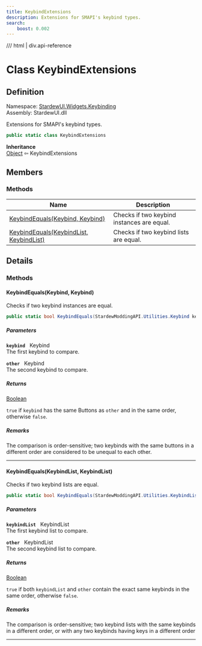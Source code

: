 ```yaml
---
title: KeybindExtensions
description: Extensions for SMAPI's keybind types.
search:
    boost: 0.002
---
```


<link rel="stylesheet" href="/StardewUI/stylesheets/reference.css" />

/// html | div.api-reference

# Class KeybindExtensions

## Definition

<div class="api-definition" markdown>

Namespace: [StardewUI.Widgets.Keybinding](index.md)  
Assembly: StardewUI.dll  

</div>

Extensions for SMAPI's keybind types.

```cs
public static class KeybindExtensions
```

**Inheritance**  
[Object](https://learn.microsoft.com/en-us/dotnet/api/system.object) ⇦ KeybindExtensions

## Members

### Methods

 | Name | Description |
| --- | --- |
| [KeybindEquals(Keybind, Keybind)](#keybindequalskeybind-keybind) | Checks if two keybind instances are equal. | 
| [KeybindEquals(KeybindList, KeybindList)](#keybindequalskeybindlist-keybindlist) | Checks if two keybind lists are equal. | 

## Details

### Methods

#### KeybindEquals(Keybind, Keybind)

Checks if two keybind instances are equal.

```cs
public static bool KeybindEquals(StardewModdingAPI.Utilities.Keybind keybind, StardewModdingAPI.Utilities.Keybind other);
```

##### Parameters

**`keybind`** &nbsp; Keybind  
The first keybind to compare.

**`other`** &nbsp; Keybind  
The second keybind to compare.

##### Returns

[Boolean](https://learn.microsoft.com/en-us/dotnet/api/system.boolean)

  `true` if `keybind` has the same Buttons as `other` and in the same order, otherwise `false`.

##### Remarks

The comparison is order-sensitive; two keybinds with the same buttons in a different order are considered to be unequal to each other.

-----

#### KeybindEquals(KeybindList, KeybindList)

Checks if two keybind lists are equal.

```cs
public static bool KeybindEquals(StardewModdingAPI.Utilities.KeybindList keybindList, StardewModdingAPI.Utilities.KeybindList other);
```

##### Parameters

**`keybindList`** &nbsp; KeybindList  
The first keybind list to compare.

**`other`** &nbsp; KeybindList  
The second keybind list to compare.

##### Returns

[Boolean](https://learn.microsoft.com/en-us/dotnet/api/system.boolean)

  `true` if both `keybindList` and `other` contain the exact same keybinds in the same order, otherwise `false`.

##### Remarks

The comparison is order-sensitive; two keybind lists with the same keybinds in a different order, or with any two keybinds having keys in a different order

-----


